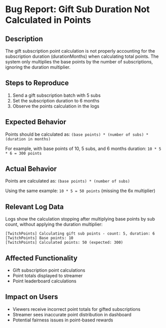 # Bug Report: Gift Sub Duration Not Calculated in Points

## Description
The gift subscription point calculation is not properly accounting for the subscription duration (durationMonths) when calculating total points. The system only multiplies the base points by the number of subscriptions, ignoring the duration multiplier.

## Steps to Reproduce
1. Send a gift subscription batch with 5 subs
2. Set the subscription duration to 6 months
3. Observe the points calculation in the logs

## Expected Behavior
Points should be calculated as: 
`(base points) * (number of subs) * (duration in months)`

For example, with base points of 10, 5 subs, and 6 months duration:
`10 * 5 * 6 = 300 points`

## Actual Behavior
Points are calculated as:
`(base points) * (number of subs)`

Using the same example:
`10 * 5 = 50 points` (missing the 6x multiplier)

## Relevant Log Data
Logs show the calculation stopping after multiplying base points by sub count, without applying the duration multiplier:
```
[TwitchPoints] Calculating gift sub points - count: 5, duration: 6
[TwitchPoints] Base points: 10
[TwitchPoints] Calculated points: 50 (expected: 300)
```

## Affected Functionality
- Gift subscription point calculations
- Point totals displayed to streamer
- Point leaderboard calculations

## Impact on Users
- Viewers receive incorrect point totals for gifted subscriptions
- Streamer sees inaccurate point distribution in dashboard
- Potential fairness issues in point-based rewards